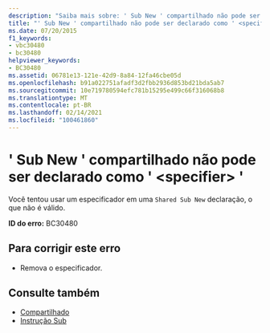 ```yaml
---
description: "Saiba mais sobre: ' Sub New ' compartilhado não pode ser declarado como ' <specifier> '"
title: "' Sub New ' compartilhado não pode ser declarado como ' <specifier> '"
ms.date: 07/20/2015
f1_keywords:
- vbc30480
- bc30480
helpviewer_keywords:
- BC30480
ms.assetid: 06781e13-121e-42d9-8a84-12fa46cbe05d
ms.openlocfilehash: b91a022751afadf3d2fbb2936d853bd21bda5ab7
ms.sourcegitcommit: 10e719780594efc781b15295e499c66f316068b8
ms.translationtype: MT
ms.contentlocale: pt-BR
ms.lasthandoff: 02/14/2021
ms.locfileid: "100461860"
---
```

# <a name="shared-sub-new-cannot-be-declared-specifier"></a>' Sub New ' compartilhado não pode ser declarado como ' \<specifier> '

Você tentou usar um especificador em uma `Shared Sub New` declaração, o que não é válido.  
  
 **ID do erro:** BC30480  
  
## <a name="to-correct-this-error"></a>Para corrigir este erro  
  
- Remova o especificador.  
  
## <a name="see-also"></a>Consulte também

- [Compartilhado](../language-reference/modifiers/shared.md)
- [Instrução Sub](../language-reference/statements/sub-statement.md)
